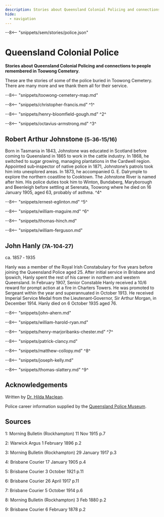 ```yaml
---
description: Stories about Queensland Colonial Policing and connections to people remembered in Toowong Cemetery
hide:
  - navigation
---
```


--8<-- "snippets/sem/stories/police.json"

# Queensland Colonial Police  

**Stories about Queensland Colonial Policing and connections to people remembered in Toowong Cemetery**.

These are the stories of some of the police buried in Toowong Cemetery. There are many more and we thank them all for their service.

--8<-- "snippets/toowong-cemetery-map.md"

--8<-- "snippets/christopher-francis.md"
^1^

--8<-- "snippets/henry-bloomfield-gough.md"
^2^

--8<-- "snippets/octavius-armstrong.md"
^3^

## Robert Arthur Johnstone <small>(5‑36‑15/16)</small> 

Born in Tasmania in 1843, Johnstone was educated in Scotland before coming to Queensland in 1865 to work in the cattle industry. In 1868, he switched to sugar growing, managing plantations in the Cardwell region. Appointed sub‑inspector of native police in 1871, Johnstone’s patrols took him into unexplored areas. In 1873, he accompanied G. E. Dalrymple to explore the northern coastline to Cooktown. The Johnstone River is named after him. His police duties took him to Winton, Bundaberg, Maryborough and Beenleigh before settling at Serenata, Toowong where he died on 16 January 1905, aged 63, probably of asthma.
^4^

--8<-- "snippets/ernest-eglinton.md"
^5^

--8<-- "snippets/william-maguire.md"
^6^

--8<-- "snippets/thomas-hinch.md"

--8<-- "snippets/william-ferguson.md"

## John Hanly <small>(7A‑104‑27)</small>

ca. 1857 ‑ 1935

Hanly was a member of the Royal Irish Constabulary for five years before joining the Queensland Police aged 25. After initial service in Brisbane and Ipswich, Hanly spent the rest of his career in northern and western Queensland. In February 1907, Senior Constable Hanly received a 10/6 reward for prompt action at a fire in Charters Towers. He was promoted to Sergeant within the year and superannuated in October 1913. He received Imperial Service Medal from the Lieutenant‑Governor, Sir Arthur Morgan, in December 1914. Hanly died on 6 October 1935 aged 76.

--8<-- "snippets/john-ahern.md"

--8<-- "snippets/william-harold-ryan.md"

--8<-- "snippets/henry-marjoribanks-chester.md"
^7^

--8<-- "snippets/patrick-clancy.md"

--8<-- "snippets/matthew-collopy.md"
^8^

--8<-- "snippets/joseph-kelly.md"

--8<-- "snippets/thomas-slattery.md"
^9^

## Acknowledgements

Written by [Dr. Hilda Maclean](https://www.linkedin.com/in/dr-hilda-maclean-4819a711/).

Police career information supplied by the [Queensland Police Museum](https://www.police.qld.gov.au/museum).

## Sources

1: Morning Bulletin (Rockhampton) 11 Nov 1915 p.7

2: Warwick Argus 1 February 1896 p.2

3: Morning Bulletin (Rockhampton) 29 January 1917 p.3

4: Brisbane Courier 17 January 1905 p.4

5: Brisbane Courier 3 October 1921 p.11

6: Brisbane Courier 26 April 1917 p.11

7: Brisbane Courier 5 October 1914 p.6

8: Morning Bulletin (Rockhampton) 3 Feb 1880 p.2

9: Brisbane Courier 6 February 1878 p.2

<!--
<div class="noprint" markdown="1">
## Brochure

[Download the PDF of this walk](../assets/guides/thin-blue-line.pdf), print it, and fold it in half to make an A5 booklet. 
</div>
-->
